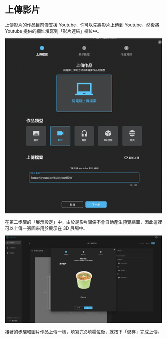 # 上傳影片

上傳影片的作品目前僅支援 Youtube，你可以先將影片上傳到 Youtube，然後將 Youtube 提供的網址填寫到「影片連結」欄位中。

![](<../../.gitbook/assets/截圖 2022-04-07 下午9.20.02.png>)

在第二步驟的「展示設定」中，由於是影片關係不會自動產生預覽縮圖，因此這裡可以上傳一張圖來用於展示在 3D 展場中。

![](<../../.gitbook/assets/截圖 2022-04-07 下午8.56.16 (1).png>)

接著的步驟和圖片作品上傳一樣，填寫完必填欄位後，就按下「儲存」完成上傳。
